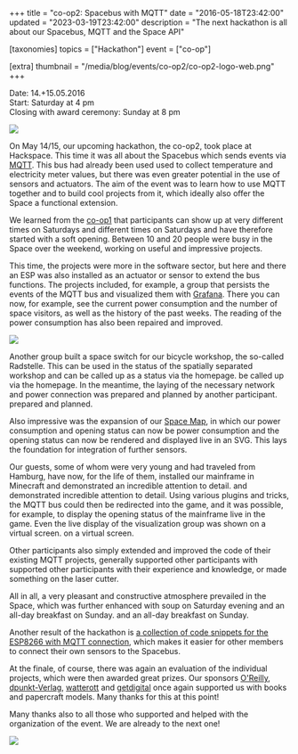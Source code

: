 +++
title = "co-op2: Spacebus with MQTT"
date = "2016-05-18T23:42:00"
updated = "2023-03-19T23:42:00"
description = "The next hackathon is all about our Spacebus, MQTT and the Space API"

[taxonomies]
topics = ["Hackathon"]
event = ["co-op"]

[extra]
thumbnail = "/media/blog/events/co-op2/co-op2-logo-web.png"
+++

Date: 14.+15.05.2016  
Start: Saturday at 4 pm  
Closing with award ceremony: Sunday at 8 pm

![](/media/blog/events/co-op2/co-op2-logo-web.png)

On May 14/15, our upcoming hackathon, the co-op2, took place at Hackspace. This time it was all about the Spacebus
which sends events via [MQTT](https://mqtt.org). This bus had already been used
used to collect temperature and electricity meter values, but there was even greater potential in the use of sensors and
actuators. The aim of the event was to learn how to use MQTT together and to build cool projects from it, which ideally
also offer the Space a functional extension.

We learned from the [co-op1](@/blog/events/2016-02-08-co-op1.en.md) that participants can show up at very different times
on Saturdays and
different times on Saturdays and have therefore started with a soft opening. Between 10 and 20
people were busy in the Space over the weekend, working on useful and impressive projects.

This time, the projects were more in the software sector, but here and there an ESP was also installed as an actuator or
sensor to extend the bus functions. The projects included, for example, a group that persists the events of the
MQTT bus and visualized them with [Grafana](https://grafana.org). There you can now, for example, see the
current power consumption and the number of space visitors, as well as the history of the past weeks. The
reading of the power consumption has also been repaired and improved.

![](/media/blog/events/co-op2/co-op2-hacking.jpg)

Another group built a space switch for our bicycle workshop, the so-called Radstelle. This can be used in the status of
the spatially separated workshop and can be called up as a status via the homepage.
be called up via the homepage. In the meantime, the laying of the necessary network and power connection was prepared
and planned by another participant. prepared and planned.

Also impressive was the expansion of our [Space Map](http://map.ktt-ol.de/), in which our power consumption and opening
status can now be
power consumption and the opening status can now be rendered and displayed live in an SVG. This lays the foundation for
integration of further sensors.

Our guests, some of whom were very young and had traveled from Hamburg, have now, for the life of them, installed our
mainframe in Minecraft and demonstrated an incredible attention to detail.
and demonstrated incredible attention to detail. Using various plugins and tricks, the MQTT bus could then be redirected
into the game, and it was possible, for example, to display the opening status of the mainframe live in the game. Even
the live display of the visualization group was shown on a virtual screen. on a virtual screen.

Other participants also simply extended and improved the code of their existing MQTT projects, generally supported other
participants with
supported other participants with their experience and knowledge, or made something on the laser cutter.

All in all, a very pleasant and constructive atmosphere prevailed in the Space, which was further enhanced with soup on
Saturday evening and an all-day breakfast on Sunday.
and an all-day breakfast on Sunday.

Another result of the hackathon
is [a collection of code snippets for the ESP8266 with MQTT connection](https://github.com/ktt-ol/esp-mqtt-nodes), which
makes it easier for other members to connect their own sensors to the Spacebus.

At the finale, of course, there was again an evaluation of the individual projects, which were then awarded great
prizes. Our sponsors [O'Reilly](http://www.oreilly.de/), [dpunkt-Verlag](http://www.dpunkt.de/),
[watterott](http://www.watterott.com/) and [getdigital](https://www.getdigital.de/) once again supported us with books
and papercraft models. Many thanks for this at this point!

Many thanks also to all those who supported and helped with the organization of the event. We are already
to the next one!

![](/media/blog/events/co-op2/co-op2-winners.jpg)

[//]: # (TODO: Add image gallery)
